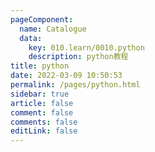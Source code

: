 ```yaml
---
pageComponent:
  name: Catalogue
  data:
    key: 010.learn/0010.python
    description: python教程
title: python
date: 2022-03-09 10:50:53
permalink: /pages/python.html
sidebar: true
article: false
comment: false
comments: false
editLink: false
---
```


